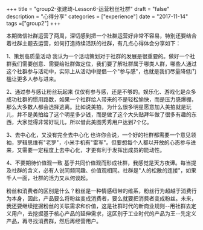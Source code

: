 +++
title = "group2-张建琦-Lesson6-运营粉丝社群"
draft = "false"
description = "心得分享"
categories = ["experience"]
date = "2017-11-14"
tags =["group2"]
+++


本期微信社群运营了两周，深切感到把一个社群运营好非常不容易，特别还要结合着社群主题去运营，如何打造持续活跃的社群，有几点心得体会分享如下：

1、策划高质量活动
我认为一个活动策划对于社群的发展是很重要的。做好一个社群我们需要创意、需要给社群做定位，我们要了解社群属于哪类人群，哪些人通过这个社群参与活动中，实际上从活动中提倡一个"参与感"，也就是我们尽量降低门槛让更多人参与进来。

2、通过参与感让粉丝玩起来
仅仅有参与感，还是不够的。娱乐化、游戏化是众多成功社群的惯用路数，如果一个社群给人带来的不是轻松愉快，而是压力感爆棚，那么大多数人都会选择逃离。比如说美拍，为什么很多明星愿意加入美拍就是玩儿，并不是美拍给了这个明星多少钱，而是做了这个大头贴拜年做了很多有趣的东西，大家觉得非常好玩儿，所以借此美图秀秀用户达到7个亿。

3、去中心化，又没有完全去中心化
也许你会说，一个好的社群都需要一个意见领袖，罗辑思维有"老罗"，小米手机有"雷军"。但要想每个人都以开放的心态参与进来，又需要一定程度上去中心化，才更有利于发挥出成员的能动性。

4、不要期待价值观一致
基于共同价值观而形成社群，我感觉是天方夜谭。每当提及社群的含义，必有人说同频同趣、价值观相同。社群是"人的松散的连接"，如果千人一面，社群的活力又从何谈起。

粉丝和消费者的区别是什么？粉丝是一种情感纽带的维系，粉丝行为超越于消费行为本身，因此，产品要么将粉丝变成消费者，要么就要把消费者变成粉丝。未来，我还要继续挖掘粉丝的关联需求和价值，这是社群时代的新商业规则--用社群去定义用户，去挖掘基于核心产品的延伸需求，这区别于工业时代的产品为王--先定义产品，再寻找消费群，然后再经营用户。
